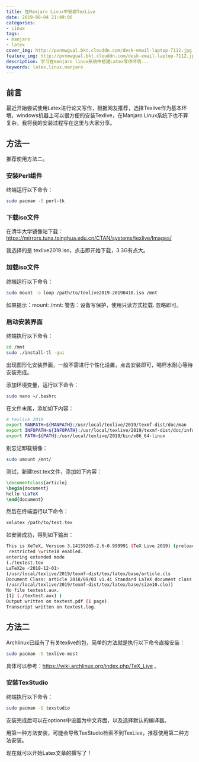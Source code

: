 ```yaml
---
title: 在Manjaro Linux中安装TexLive
date: 2019-08-04 21:49:06
categories: 
- Linux
tags:
- manjaro
- latex
cover_img: http://pvnmwgual.bkt.clouddn.com/desk-email-laptop-7112.jpg
feature_img: http://pvnmwgual.bkt.clouddn.com/desk-email-laptop-7112.jpg
description: 学习在manjaro linux系统中搭建Latex写作环境...
keywords: latex,linux,manjaro
---
```


## 前言

最近开始尝试使用Latex进行论文写作，根据网友推荐，选择Texlive作为基本环境，windows机器上可以很方便的安装Texlive，在Manjaro Linux系统下也不算复杂，我将我的安装过程写在这里与大家分享。

## 方法一

推荐使用方法二。

### 安装Perl组件

终端运行以下命令：

```bash
sudo pacman -S perl-tk
```

### 下载iso文件

在清华大学镜像站下载：https://mirrors.tuna.tsinghua.edu.cn/CTAN/systems/texlive/Images/ 

我选择的是 texlive2019.iso，点击即开始下载，3.3G有点大。

### 加载iso文件

终端运行以下命令：

```bash
sudo mount -o loop /path/to/texlive2019-20190410.iso /mnt
```

如果提示：mount: /mnt: 警告：设备写保护，使用只读方式挂载. 忽略即可。

### 启动安装界面

终端执行以下命令：

```bash
cd /mnt
sudo ./install-tl -gui
```

出现图形化安装界面，一般不需进行个性化设置，点击安装即可，喝杯水耐心等待安装完成。

添加环境变量，运行以下命令：

```bash
sudo nano ~/.bashrc
```

在文件末尾，添加如下内容：

```bash
# texlive 2019
export MANPATH=${MANPATH}:/usr/local/texlive/2019/texmf-dist/doc/man
export INFOPATH=${INFOPATH}:/usr/local/texlive/2019/texmf-dist/doc/info
export PATH=${PATH}:/usr/local/texlive/2019/bin/x86_64-linux
```

别忘记卸载镜像：

```bash
sudo umount /mnt/
```

测试，新建test.tex文件，添加如下内容：

```latex
\documentclass{article}
\begin{document}
hello \LaTeX
\end{document}
```

然后在终端运行以下命令：

```bash
xelatex /path/to/test.tex
```

如安装成功，得到如下输出：

```bash
This is XeTeX, Version 3.14159265-2.6-0.999991 (TeX Live 2019) (preloaded format=xelatex)
 restricted \write18 enabled.
entering extended mode
(./textest.tex
LaTeX2e <2018-12-01>
(/usr/local/texlive/2019/texmf-dist/tex/latex/base/article.cls
Document Class: article 2018/09/03 v1.4i Standard LaTeX document class
(/usr/local/texlive/2019/texmf-dist/tex/latex/base/size10.clo))
No file textest.aux.
[1] (./textest.aux) )
Output written on textest.pdf (1 page).
Transcript written on textest.log.
```

## 方法二

Archlinux已经有了有关texlive的包，简单的方法就是执行以下命令直接安装：

```bash
sudo pacman -S texlive-most
```

具体可以参考：https://wiki.archlinux.org/index.php/TeX_Live 。

### 安装TexStudio

终端执行以下命令：

```bash
sudo pacman -S texstudio
```

安装完成后可以在options中设置为中文界面，以及选择默认的编译器。

用第一种方法安装，可能会导致TexStudio检索不到TexLive，推荐使用第二种方法安装。

现在就可以开始Latex文章的撰写了！

